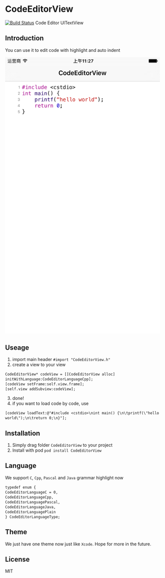 # CodeEditorView
[![Build Status](https://travis-ci.org/GuessEver/CodeEditorView.svg?branch=master)](https://travis-ci.org/GuessEver/CodeEditorView)
Code Editor UITextView

## Introduction
You can use it to edit code with highlight and auto indent

![ScreenShot.png](https://raw.githubusercontent.com/GuessEver/CodeEditorView/master/screen.png)

## Useage
1. import main header `#import "CodeEditorView.h"`
2. create a view to your view
```
CodeEditorView* codeView = [[CodeEditorView alloc] initWithLanguage:CodeEditorLanguageCpp];
[codeView setFrame:self.view.frame];
[self.view addSubview:codeView];
```
3. done!
4. if you want to load code by code, use
```
[codeView loadText:@"#include <cstdio>\nint main() {\n\tprintf(\"hello world\");\n\treturn 0;\n}"];
```

## Installation
1. Simply drag folder `CodeEditorView` to your project
2. Install with pod `pod install CodeEditorView`

## Language
We support `C`, `Cpp`, `Pascal` and `Java` grammar highlight now
```
typedef enum {
CodeEditorLanguageC = 0,
CodeEditorLanguageCpp,
CodeEditorLanguagePascal,
CodeEditorLanguageJava,
CodeEditorLanguagePlain
} CodeEditorLanguageType;
```

## Theme
We just have one theme now just like `Xcode`. Hope for more in the future.

## License
MIT

